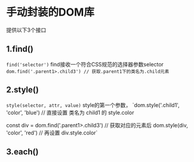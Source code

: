 # 手动封装的DOM库
提供以下3个接口
## 1.find()
`find('selector')`
find接收一个符合CSS规范的选择器参数selector
`dom.find('.parent1>.child3') // 获取.parent1下的类名为.child元素`
## 2.style()
`style(selector, attr, value)`
style的第一个参数，
`dom.style('.child1', 'color', 'blue')  // 直接设置 类名为 child1 的 style.color

const div = dom.find('.parent1>.child3') // 获取对应的元素后
dom.style(div, 'color', 'red') // 再设置 div.style.color`
## 3.each()